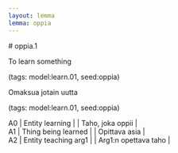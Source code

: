 ```yaml
---
layout: lemma
lemma: oppia
---
```


<div class="sense">
# <span class="sensename">oppia.1</span>

<span class="description">To learn something</span>

(tags: model:learn.01, seed:oppia)

<span class="description">Omaksua jotain uutta</span>

(tags: model:learn.01, seed:oppia)

A0 | Entity learning |   | Taho, joka oppii |  
A1 | Thing being learned |   | Opittava asia |  
A2 | Entity teaching arg1 |   | Arg1:n opettava taho |  

</div>

